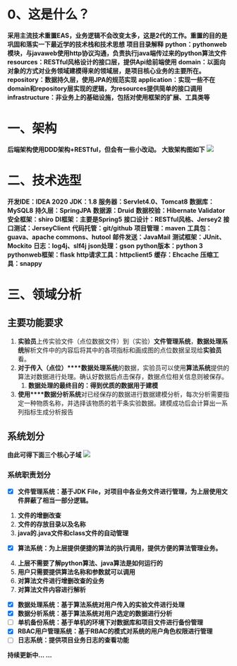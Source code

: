 # 0、这是什么？

**采用主流技术重置EAS，业务逻辑不会改变太多，这是2代的工作。重置的目的是巩固和落实一下最近学的技术栈和技术思想**
**项目目录解释**
**python：pythonweb模块，与javaweb使用http协议沟通，负责执行java端传过来的python算法文件**
**resources：RESTful风格设计的接口层，提供Api给前端使用**
**domain：以面向对象的方式对业务领域建模得来的领域层，是项目核心业务的主要所在。**
**repository：数据持久层，使用JPA的规范实现**
**application：实现一些不在domain和repository层实现的逻辑，为resources提供简单的接口调用**
**infrastructure：非业务上的基础设施，包括对使用框架的扩展、工具类等**

# 一、架构

**后端架构使用DDD架构+RESTful，但会有一些小改动。**
**大致架构图如下**
![](https://cdn.nlark.com/yuque/0/2023/jpeg/27392932/1690968183326-b3995a86-d265-445e-9351-4898a936bb92.jpeg)

# 二、技术选型

**开发IDE：IDEA 2020**
**JDK：1.8**
**服务器：Servlet4.0、Tomcat8**
**数据库：MySQL8**
**持久层：SpringJPA**
**数据源：Druid**
**数据校验：Hibernate Validator**
**安全框架：shiro**
**DI框架：主要是Spring5**
**接口设计：RESTful风格、Jersey2**
**接口测试：JerseyClient**
**代码托管：git/github**
**项目管理：maven**
**工具包：guava、apache commons、hutool**
**邮件发送：JavaMail**
**测试框架：JUnit、Mockito**
**日志：log4j、slf4j**
**json处理：gson**
**python版本：python 3**
**pythonweb框架：flask**
**http请求工具：httpclient5**
**缓存：Ehcache**
**压缩工具：snappy**

# 三、领域分析

## 主要功能要求

1. **实验员**上传实验文件（点位数据文件）到（实验）**文件管理系统**，**数据处理系统**解析文件中的内容后将其中的各项指标和画成图的点位数据呈现给**实验员**看。
2. **对于传入（点位）****数据处理系统**的数据，实验员可以使用**算法系统**提供的算法对数据进行处理。确认好数据后点击保存，数据点位相关信息则被保存。
   1. **数据处理的最终目的：得到优质的数据用于建模**
3. **使用****数据分析系统**对已经保存的数据进行数据建模分析，每次分析需要指定一种物质名称，并选择该物质的若干条实验数据。建模成功后会计算出一系列指标生成分析报告

## 系统划分

**由此可得下面三个核心子域**
![](https://cdn.nlark.com/yuque/0/2023/jpeg/27392932/1690968566231-6caf2f09-3375-4692-9108-ac360969ae09.jpeg)

### 系统职责划分

* [X]  **文件管理系统：基于JDK File，对项目中各业务文件进行管理，为上层使用文件屏蔽了相当一部分逻辑。**
  1. **文件的增删改查**
  2. **文件的存放目录以及名称**
  3. **java的.java文件和class文件的自动管理**
* [X]  **算法系统：为上层提供便捷的算法的执行调用，提供方便的算法管理业务。**
  4. **上层不需要了解python算法、java算法是如何运行的**
  4. **用户只需要提供算法名称和参数就可以调用**
  4. **对算法文件进行增删改查的业务**
  4. **对算法文件内容进行解析**
* [X]  **数据处理系统：基于算法系统对用户传入的实验文件进行处理**
* [X]  **数据分析系统：基于算法系统对用户选定的数据进行分析**
* [ ]  **单机备份系统：基于单机的环境下对数据库和项目文件进行备份管理**
* [X]  **RBAC用户管理系统：基于RBAC的模式对系统的用户角色权限进行管理**
* [ ]  **日志系统：提供项目业务日志的查看功能**

**持续更新中... ...**

